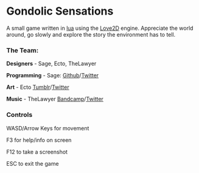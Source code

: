 # Gondolic Sensations

A small game written in [lua](https://www.lua.org/) using the [Love2D](https://love2d.org/) engine. Appreciate the world around, go slowly and explore the story the environment has to tell.

### The Team:

**Designers** - Sage, Ecto, TheLawyer

**Programming** - Sage: [Github](https://subsage.github.io/)/[Twitter](twitter.com/Sub_sage)

**Art** - Ecto [Tumblr](https://ectophage.tumblr.com/)/[Twitter](https://twitter.com/ectophage)

**Music** - TheLawyer [Bandcamp]( https://echodjek.bandcamp.com/)/[Twitter](https://twitter.com/echodjek)

### Controls

WASD/Arrow Keys for movement


F3 for help/info on screen


F12 to take a screenshot


ESC to exit the game

